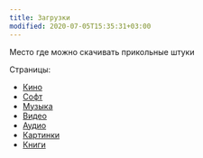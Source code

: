 ```yaml
---
title: Загрузки
modified: 2020-07-05T15:35:31+03:00
---
```


Место где можно скачивать прикольные штуки

Страницы:
* [Кино](./kino.md)
* [Софт](soft.md)
* [Музыка](./music.md)
* [Видео](./video.md)
* [Аудио](./audio.md)
* [Картинки](./images.md)
* [Книги](/dl/books.md)